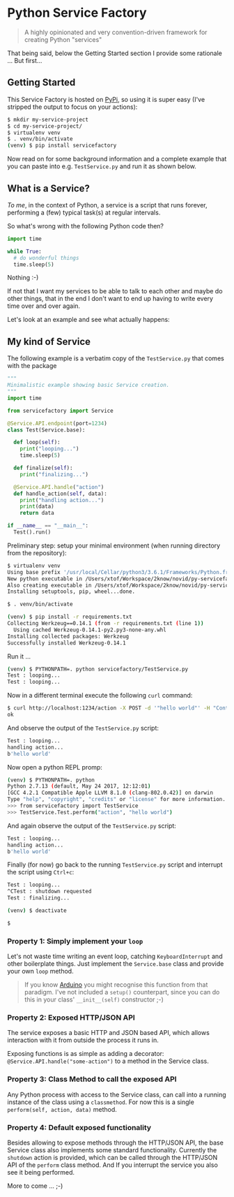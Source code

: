 # Python Service Factory

> A highly opinionated and very convention-driven framework for creating Python "services"

That being said, below the Getting Started section I provide some rationale ... But first...

## Getting Started

This Service Factory is hosted on [PyPi](https://pypi.org/project/servicefactory/), so using it is super easy (I've stripped the output to focus on your actions):

```bash
$ mkdir my-service-project
$ cd my-service-project/
$ virtualenv venv
$ . venv/bin/activate
(venv) $ pip install servicefactory
```

Now read on for some background information and a complete example that you can paste into e.g. `TestService.py` and run it as shown below.

## What is a Service?

_To me_, in the context of Python, a service is a script that runs forever, performing a (few) typical task(s) at regular intervals.

So what's wrong with the following Python code then?

```python
import time

while True:
  # do wonderful things
  time.sleep(5)
```

Nothing :-)

If not that I want my services to be able to talk to each other and maybe do other things, that in the end I don't want to end up having to write every time over and over again.

Let's look at an example and see what actually happens:

## My kind of Service

The following example is a verbatim copy of the `TestService.py` that comes with the package

```python
"""
Minimalistic example showing basic Service creation.
"""
import time

from servicefactory import Service

@Service.API.endpoint(port=1234)
class Test(Service.base):

  def loop(self):
    print("looping...")
    time.sleep(5)

  def finalize(self):
    print("finalizing...")

  @Service.API.handle("action")
  def handle_action(self, data):
    print("handling action...")
    print(data)
    return data

if __name__ == "__main__":
  Test().run()
```

Preliminary step: setup your minimal environment (when running directory from the repository):

```bash
$ virtualenv venv
Using base prefix '/usr/local/Cellar/python3/3.6.1/Frameworks/Python.framework/Versions/3.6'
New python executable in /Users/xtof/Workspace/2know/novid/py-servicefactory/venv/bin/python3.6
Also creating executable in /Users/xtof/Workspace/2know/novid/py-servicefactory/venv/bin/python
Installing setuptools, pip, wheel...done.

$ . venv/bin/activate

(venv) $ pip install -r requirements.txt 
Collecting Werkzeug==0.14.1 (from -r requirements.txt (line 1))
  Using cached Werkzeug-0.14.1-py2.py3-none-any.whl
Installing collected packages: Werkzeug
Successfully installed Werkzeug-0.14.1
```

Run it ...

```bash
(venv) $ PYTHONPATH=. python servicefactory/TestService.py
Test : looping...
Test : looping...
```

Now in a different terminal execute the following `curl` command:

```bash
$ curl http://localhost:1234/action -X POST -d '"hello world"' -H "Content-Type: application/json"
ok
```

And observe the output of the `TestService.py` script:

```bash
Test : looping...
handling action...
b'hello world'
```

Now open a python REPL promp:

```bash
(venv) $ PYTHONPATH=. python
Python 2.7.13 (default, May 24 2017, 12:12:01) 
[GCC 4.2.1 Compatible Apple LLVM 8.1.0 (clang-802.0.42)] on darwin
Type "help", "copyright", "credits" or "license" for more information.
>>> from servicefactory import TestService
>>> TestService.Test.perform("action", "hello world")
```

And again observe the output of the `TestService.py` script:

```bash
Test : looping...
handling action...
b'hello world'
```

Finally (for now) go back to the running `TestService.py` script and interrupt the script using `Ctrl+c`:

```bash
Test : looping...
^CTest : shutdown requested
Test : finalizing...

(venv) $ deactivate

$ 
```

### Property 1: Simply implement your `loop`

Let's not waste time writing an event loop, catching `KeyboardInterrupt` and other boilerplate things. Just implement the `Service.base` class and provide your own `loop` method.

> If you know [Arduino](https://www.arduino.cc) you might recognise this function from that paradigm. I've not included a `setup()` counterpart, since you can do this in your class'  `__init__(self)` constructor ;-)

### Property 2: Exposed HTTP/JSON API

The service exposes a basic HTTP and JSON based API, which allows interaction with it from outside the process it runs in. 

Exposing functions is as simple as adding a decorator: `@Service.API.handle("some-action")` to a method in the Service class.

### Property 3: Class Method to call the exposed API

Any Python process with access to the Service class, can call into a running instance of the class using a `classmethod`. For now this is a single `perform(self, action, data)` method.

### Property 4: Default exposed functionality

Besides allowing to expose methods through the HTTP/JSON API, the base Service class also implements some standard functionality. Currently the `shutdown` action is provided, which can be called through the HTTP/JSON API of the `perform` class method. And If you interrupt the service you also see it being performed.

More to come ... ;-)
